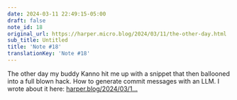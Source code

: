 ```yaml
---
date: 2024-03-11 22:49:15-05:00
draft: false
note_id: 18
original_url: https://harper.micro.blog/2024/03/11/the-other-day.html
sub_title: Untitled
title: 'Note #18'
translationKey: 'Note #18'
---
```


The other day my buddy Kanno hit me up with a snippet that then ballooned into a full blown hack. How to generate commit messages with an LLM. I wrote about it here: [harper.blog/2024/03/1...](https://harper.blog/2024/03/11/use-an-llm-to-automagically-generate-meaningful-git-commit-messages/)